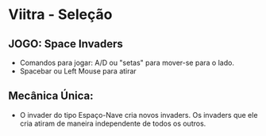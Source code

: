 # Viitra - Seleção
## JOGO: Space Invaders
- Comandos para jogar: A/D ou "setas" para mover-se para o lado.
- Spacebar ou Left Mouse para atirar

## Mecânica Única:
- O invader do tipo Espaço-Nave cria novos invaders. Os invaders que ele cria atiram de maneira independente de todos os outros.

